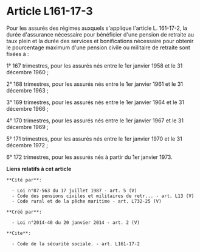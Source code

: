 # Article L161-17-3

Pour les assurés des régimes auxquels s'applique l'article L. 161-17-2, la durée d'assurance nécessaire pour bénéficier d'une
pension de retraite au taux plein et la durée des services et bonifications nécessaire pour obtenir le pourcentage maximum
d'une pension civile ou militaire de retraite sont fixées à : 

1° 167 trimestres, pour les assurés nés entre le 1er janvier 1958 et le 31 décembre 1960 ; 

2° 168 trimestres, pour les assurés nés entre le 1er janvier 1961 et le 31 décembre 1963 ; 

3° 169 trimestres, pour les assurés nés entre le 1er janvier 1964 et le 31 décembre 1966 ; 

4° 170 trimestres, pour les assurés nés entre le 1er janvier 1967 et le 31 décembre 1969 ; 

5° 171 trimestres, pour les assurés nés entre le 1er janvier 1970 et le 31 décembre 1972 ; 

6° 172 trimestres, pour les assurés nés à partir du 1er janvier 1973.

**Liens relatifs à cet article**

	**Cité par**:

	  - Loi n°87-563 du 17 juillet 1987 - art. 5 (V)
	  - Code des pensions civiles et militaires de retr... - art. L13 (V)
	  - Code rural et de la pêche maritime - art. L732-25 (V)

	**Créé par**:

	  - Loi n°2014-40 du 20 janvier 2014 - art. 2 (V)

	**Cite**:

	  - Code de la sécurité sociale. - art. L161-17-2
